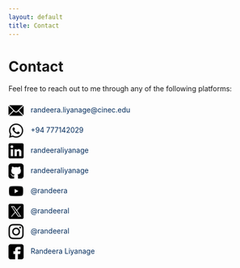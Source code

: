 ```yaml
---
layout: default
title: Contact
---
```


# Contact

Feel free to reach out to me through any of the following platforms:

<div style="display: flex; flex-direction: column; gap: 10px; margin-top: 20px;">
    <a href="mailto:randeera.liyanage@cinec.edu" style="text-decoration: none; color: #032c5c;">
        <img src="assets/img/email.png" alt="Email" style="width: 30px; vertical-align: middle; margin-right: 10px;">
        randeera.liyanage@cinec.edu
    </a>
    <a href="https://wa.me/94777142029" target="_blank" style="text-decoration: none; color: #032c5c;">
        <img src="assets/img/whatsapp.png" alt="WhatsApp" style="width: 30px; vertical-align: middle; margin-right: 10px;">
        +94 777142029
    </a>
    <a href="http://www.linkedin.com/in/randeeraliyanage" target="_blank" style="text-decoration: none; color: #032c5c;">
        <img src="assets/img/linkedin.png" alt="LinkedIn" style="width: 30px; vertical-align: middle; margin-right: 10px;">
        randeeraliyanage
    </a>
    <a href="https://github.com/randeeraliyanage" target="_blank" style="text-decoration: none; color: #032c5c;">
        <img src="assets/img/github.png" alt="GitHub" style="width: 30px; vertical-align: middle; margin-right: 10px;">
        randeeraliyanage
    </a>
    <a href="https://www.youtube.com/@randeera" target="_blank" style="text-decoration: none; color: #032c5c;">
        <img src="assets/img/youtube.png" alt="YouTube" style="width: 30px; vertical-align: middle; margin-right: 10px;">
        @randeera
    </a>
    <a href="https://twitter.com/your-twitter-handle" target="_blank" style="text-decoration: none; color: #032c5c;">
        <img src="assets/img/twitter.png" alt="Twitter" style="width: 30px; vertical-align: middle; margin-right: 10px;">
        @randeeral
    </a>
    <a href="https://www.instagram.com/randeeral" target="_blank" style="text-decoration: none; color: #032c5c;">
        <img src="assets/img/instagram.png" alt="Instagram" style="width: 30px; vertical-align: middle; margin-right: 10px;">
        @randeeral
    </a>
    <a href="https://www.facebook.com/share/18KarSu3da/" target="_blank" style="text-decoration: none; color: #032c5c;">
        <img src="assets/img/facebook.png" alt="Facebook" style="width: 30px; vertical-align: middle; margin-right: 10px;">
        Randeera Liyanage
    </a>
</div>
